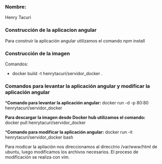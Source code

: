 ### Nombre: 
Henry Tacuri


### Construcción de la aplicacion angular
Para construir la aplicación angular utilizamos el comando npm install

### Construcción de la imagen
Comandos:
* docker build -t henrytacuri/servidor_docker .

### Comandos para levantar la aplicación angular y modificar la aplicación angular

***Comando para levantar la aplicación angular:** 
docker run -d -p 80:80 henrytacuri/servidor_docker

**Para descargar la imagen desde Docker hub utilizamos el comando:** docker pull henrytacuri/servidor_docker

***Comando para modificar la aplicación angular:** 
docker run -it henrytacuri/servidor_docker bash

Para modicar la apliación nos direccionamos al direcctrio /var/www/html de ubuntu, luego modificamos 
los archivos necesarios. El proceso de modificación se realiza con vim.

